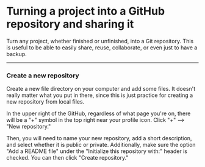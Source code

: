 # Turning a project into a GitHub repository and sharing it

Turn any project, whether finished or unfinished, into a Git repository. This is useful to be able to easily share, reuse, collaborate, or even just to have a backup.

---
### Create a new repository

Create a new file directory on your computer and add some files. It doesn't really matter what you put in there, since this is just practice for creating a new repository from local files. 

In the upper right of the GitHub, regardless of what page you're on, there will be a "+" symbol in the top right near your profile icon. 
Click "+" --> "New repository."

Then, you will need to name your new repository, add a short description, and select whether it is public or private. Additionally, make sure the option "Add a README file" under the "Initialize this repository with:" header is checked. You can then click "Create repository."
